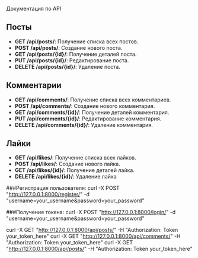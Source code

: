 Документация по API

## Посты

- **GET /api/posts/**: Получение списка всех постов.
- **POST /api/posts/**: Создание нового поста.
- **GET /api/posts/{id}/**: Получение деталей поста.
- **PUT /api/posts/{id}/**: Редактирование поста.
- **DELETE /api/posts/{id}/**: Удаление поста.

## Комментарии

- **GET /api/comments/**: Получение списка всех комментариев.
- **POST /api/comments/**: Создание нового комментария.
- **GET /api/comments/{id}/**: Получение деталей комментария.
- **PUT /api/comments/{id}/**: Редактирование комментария.
- **DELETE /api/comments/{id}/**: Удаление комментария.

## Лайки

- **GET /api/likes/**: Получение списка всех лайков.
- **POST /api/likes/**: Создание нового лайка.
- **GET /api/likes/{id}/**: Получение деталей лайка.
- **DELETE /api/likes/{id}/**: Удаление лайка

###Регистрация пользователя: 
curl -X POST "http://127.0.0.1:8000/register/" -d "username=your_username&password=your_password"

###Получение токена:
curl -X POST "http://127.0.0.1:8000/login/" -d "username=your_username&password=your_password"

curl -X GET "http://127.0.0.1:8000/api/posts/" -H "Authorization: Token your_token_here"
curl -X GET "http://127.0.0.1:8000/api/comments/" -H "Authorization: Token your_token_here"
curl -X GET "http://127.0.0.1:8000/api/posts/" -H "Authorization: Token your_token_here"
